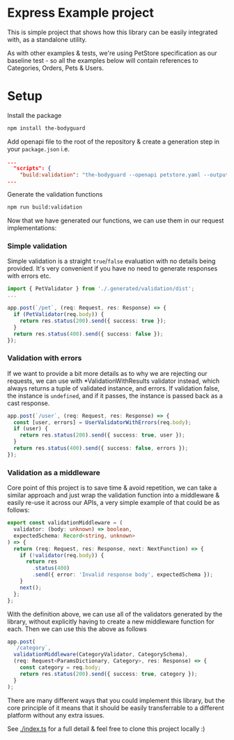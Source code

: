 # Express Example project

This is simple project that shows how this library can be easily integrated with, as a standalone utility.

As with other examples & tests, we're using PetStore specification as our baseline test - so all the examples below will contain references to Categories, Orders, Pets & Users.

# Setup

Install the package

```sh
npm install the-bodyguard
```

Add openapi file to the root of the repository & create a generation step in your `package.json` i.e.

```json
...
  "scripts": {
    "build:validation": "the-bodyguard --openapi petstore.yaml --output .generated/validation",
...
```

Generate the validation functions

```sh
npm run build:validation
```

Now that we have generated our functions, we can use them in our request implementations:

### Simple validation

Simple validation is a straight `true`/`false` evaluation with no details being provided. It's very convenient if you have no need to generate responses with errors etc.

```ts
import { PetValidator } from './.generated/validation/dist';
...

app.post(`/pet`, (req: Request, res: Response) => {
  if (PetValidator(req.body)) {
    return res.status(200).send({ success: true });
  }
  return res.status(400).send({ success: false });
});
```

### Validation with errors

If we want to provide a bit more details as to why we are rejecting our requests, we can use with \*ValidationWithResults validator instead, which always returns a tuple of validated instance, and errors. If validation false, the instance is `undefined`, and if it passes, the instance is passed back as a cast response.

```ts
app.post(`/user`, (req: Request, res: Response) => {
  const [user, errors] = UserValidatorWithErrors(req.body);
  if (user) {
    return res.status(200).send({ success: true, user });
  }
  return res.status(400).send({ success: false, errors });
});
```

### Validation as a middleware

Core point of this project is to save time & avoid repetition, we can take a similar approach and just wrap the validation function into a middleware & easily re-use it across our APIs, a very simple example of that could be
as follows:

```ts
export const validationMiddleware = (
  validator: (body: unknown) => boolean,
  expectedSchema: Record<string, unknown>
) => {
  return (req: Request, res: Response, next: NextFunction) => {
    if (!validator(req.body)) {
      return res
        .status(400)
        .send({ error: 'Invalid response body', expectedSchema });
    }
    next();
  };
};
```

With the definition above, we can use all of the validators generated by the library, without explicitly having to create a new middleware function for each. Then we can use this the above as follows

```ts
app.post(
  `/category`,
  validationMiddleware(CategoryValidator, CategorySchema),
  (req: Request<ParamsDictionary, Category>, res: Response) => {
    const category = req.body;
    return res.status(200).send({ success: true, category });
  }
);
```

There are many different ways that you could implement this library, but the core principle of it means that it should be easily transferrable to a different platform without any extra issues.

See [./index.ts](./index.ts) for a full detail & feel free to clone this project locally :)
